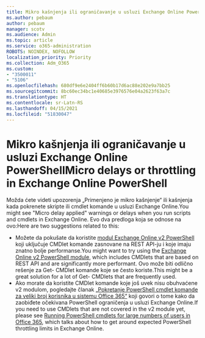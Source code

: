 ```yaml
---
title: Mikro kašnjenja ili ograničavanje u usluzi Exchange Online PowerShell
ms.author: pebaum
author: pebaum
manager: scotv
ms.audience: Admin
ms.topic: article
ms.service: o365-administration
ROBOTS: NOINDEX, NOFOLLOW
localization_priority: Priority
ms.collection: Adm_O365
ms.custom:
- "3500011"
- "5106"
ms.openlocfilehash: 680df9e6e2404ff6b60b17d6ac88e202e9a7bb25
ms.sourcegitcommit: 8bc60ec34bc1e40685e3976576e04a2623f63a7c
ms.translationtype: HT
ms.contentlocale: sr-Latn-RS
ms.lasthandoff: 04/15/2021
ms.locfileid: "51830047"
---
```

# <a name="micro-delays-or-throttling-in-exchange-online-powershell"></a><span data-ttu-id="b857e-102">Mikro kašnjenja ili ograničavanje u usluzi Exchange Online PowerShell</span><span class="sxs-lookup"><span data-stu-id="b857e-102">Micro delays or throttling in Exchange Online PowerShell</span></span>

<span data-ttu-id="b857e-103">Možda ćete videti upozorenja „Primenjeno je mikro kašnjenje“ ili kašnjenja kada pokrenete skripte ili cmdlet komande u usluzi Exchange Online.</span><span class="sxs-lookup"><span data-stu-id="b857e-103">You might see "Micro delay applied" warnings or delays when you run scripts and cmdlets in Exchange Online.</span></span> <span data-ttu-id="b857e-104">Evo dva predloga koja se odnose na ovo:</span><span class="sxs-lookup"><span data-stu-id="b857e-104">Here are two suggestions related to this:</span></span>

- <span data-ttu-id="b857e-105">Možete da pokušate da koristite [modul Exchange Online v2 PowerShell](https://docs.microsoft.com/powershell/exchange/exchange-online/exchange-online-powershell-v2/exchange-online-powershell-v2?view=exchange-ps) koji uključuje CMDlet komande zasnovane na REST API-ju i koje imaju znatno bolje performanse.</span><span class="sxs-lookup"><span data-stu-id="b857e-105">You might want to try using the [Exchange Online v2 PowerShell module](https://docs.microsoft.com/powershell/exchange/exchange-online/exchange-online-powershell-v2/exchange-online-powershell-v2?view=exchange-ps), which includes CMDlets that are based on REST API and are significantly more performant.</span></span> <span data-ttu-id="b857e-106">Ovo može biti odlično rešenje za Get- CMDlet komande koje se često koriste.</span><span class="sxs-lookup"><span data-stu-id="b857e-106">This might be a great solution for a lot of Get- CMDlets that are frequently used.</span></span>
- <span data-ttu-id="b857e-107">Ako morate da koristite CMDlet komande koje još uvek nisu obuhvaćene v2 modulom, pogledajte članak [„Pokretanje PowerShell cmdlet komande za veliki broj korisnika u sistemu Office 365“](https://techcommunity.microsoft.com/t5/exchange-team-blog/updated-running-powershell-cmdlets-for-large-numbers-of-users-in/ba-p/1000628#) koji govori o tome kako da zaobiđete očekivana PowerShell ograničenja u usluzi Exchange Online.</span><span class="sxs-lookup"><span data-stu-id="b857e-107">If you need to use CMDlets that are not covered in the v2 module yet, please see [Running PowerShell cmdlets for large numbers of users in Office 365](https://techcommunity.microsoft.com/t5/exchange-team-blog/updated-running-powershell-cmdlets-for-large-numbers-of-users-in/ba-p/1000628#), which talks about how to get around expected PowerShell throttling limits in Exchange Online.</span></span>
